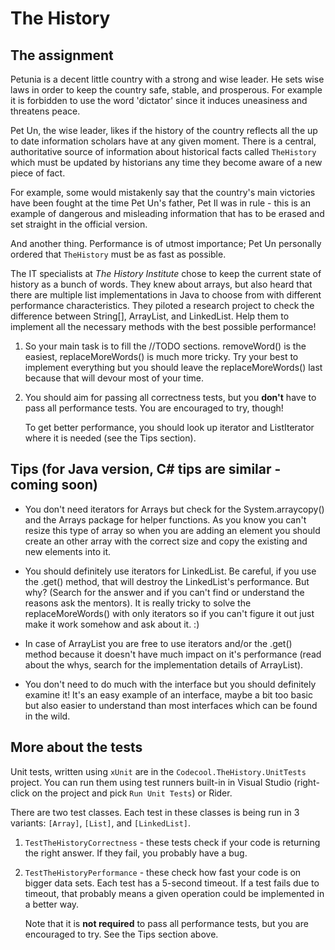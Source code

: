 # The History
## The assignment

Petunia is a decent little country with a strong and wise leader.
He sets wise laws in order to keep the country safe, stable, and prosperous.
For example it is forbidden to use the word 'dictator' since it induces
uneasiness and threatens peace.

Pet Un, the wise leader, likes if the history of the country reflects all
the up to date information scholars have at any given moment. There is a
central, authoritative source of information about historical facts
called `TheHistory` which must be updated by historians any time they become
aware of a new piece of fact.

For example, some would mistakenly say that the country's main victories
have been fought at the time Pet Un's father, Pet Il was in rule - this
is an example of dangerous and misleading information that has to be erased
and set straight in the official version.

And another thing. Performance is of utmost importance; Pet Un personally
ordered that `TheHistory` must be as fast as possible.

The IT specialists at _The History Institute_ chose to keep the current
state of history as a bunch of words. They knew about
arrays, but also heard that there are multiple list implementations in Java
to choose from with different performance characteristics. They piloted a
research project to check the difference between String[], ArrayList<String>,
and LinkedList<String>. Help them to implement all the necessary methods
with the best possible performance!

1. So your main task is to fill the //TODO sections. removeWord() is the
   easiest, replaceMoreWords() is much more tricky. Try your best to implement
   everything but you should leave the replaceMoreWords() last because that will
   devour most of your time.

2. You should aim for passing all correctness tests, but you **don't** have to
   pass all performance tests. You are encouraged to try, though!

   To get better performance, you should look up iterator and ListIterator
   where it is needed (see the Tips section).


## Tips (for Java version, C# tips are similar - coming soon)

- You don't need iterators for Arrays but check for the System.arraycopy() and
the Arrays package for helper functions. As you know you can't resize this type
of array so when you are adding an element you should create an other array
with the correct size and copy the existing and new elements into it.

- You should definitely use iterators for LinkedList. Be careful, if you use
the .get() method, that will destroy the LinkedList's performance.
But why? (Search for the answer and if you can't find or understand the reasons
ask the mentors). It is really tricky to solve the replaceMoreWords() with only
iterators so if you can't figure it out just make it work
somehow and ask about it. :)

- In case of ArrayList you are free to use iterators and/or the .get() method
because it doesn't have much impact on it's performance (read about the whys,
search for the implementation details of ArrayList).

- You don't need to do much with the interface but you should definitely
examine it! It's an easy example of an interface, maybe a bit too basic but
also easier to understand than most interfaces which can be found in the wild.

## More about the tests

Unit tests, written using `xUnit` are in the `Codecool.TheHistory.UnitTests` project.
You can run them using test runners built-in in Visual Studio (right-click on the project and pick `Run Unit Tests`) or Rider.

There are two test classes. Each test in these classes is being run in 3 variants:
`[Array]`, `[List]`, and `[LinkedList]`.

1. `TestTheHistoryCorrectness` - these tests check if your code is returning
  the right answer. If they fail, you probably have a bug.

2. `TestTheHistoryPerformance` - these check how fast your code is on bigger
   data sets. Each test has a 5-second timeout. If a test fails due to timeout,
   that probably means a given operation could be implemented in a better way.

   Note that it is **not required** to pass all performance tests, but you are
   encouraged to try. See the Tips section above.
